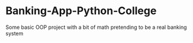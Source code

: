 # Banking-App-Python-College
Some basic OOP project with a bit of math pretending to be a real banking system

